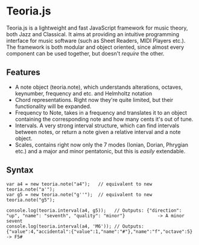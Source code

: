 Teoria.js
=========

Teoria.js is a lightweight and fast JavaScript framework for music theory, both Jazz and Classical. 
It aims at providing an intuitive programming interface for music software (such as Sheet Readers, MIDI Players etc.).
The framework is both modular and object oriented, since almost every component can be used together, but doesn't *require* the other.

Features
---------
 - A note object (teoria.note), which understands alterations, octaves, keynumber, frequency and etc. and Helmholtz notation
 - Chord representations. Right now they're quite limited, but their functionality will be expanded.
 - Frequency to Note, takes in a frequency and translates it to an object containing the corresponding note and how many cents it's out of tune.
 - Intervals. A very strong interval structure, which can find intervals between notes, or return a note given a relative interval and a note object.
 - Scales, contains right now only the 7 modes (Ionian, Dorian, Phrygian etc.) and a major and minor pentatonic, but this is *easily* extendable.
 
Syntax
---------

    var a4 = new teoria.note("a4");   // equivalent to new teoria.note("a'");
    var g5 = new teoria.note("g''");  // equivalent to new teoria.note("g5");
    
    console.log(teoria.interval(a4, g5));   // Outputs: {"direction": "up", "name": "seventh", "quality": "minor"}            -> A minor sevent
    console.log(teoria.interval(a4, 'M6')); // Outputs: {"value":4,"accidental":{"value":1,"name":"#"},"name":"f","octave":5} -> F5#